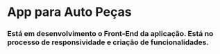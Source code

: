 # App para Auto Peças

### Está em desenvolvimento o Front-End da aplicação. Está no processo de responsividade e criação de funcionalidades.